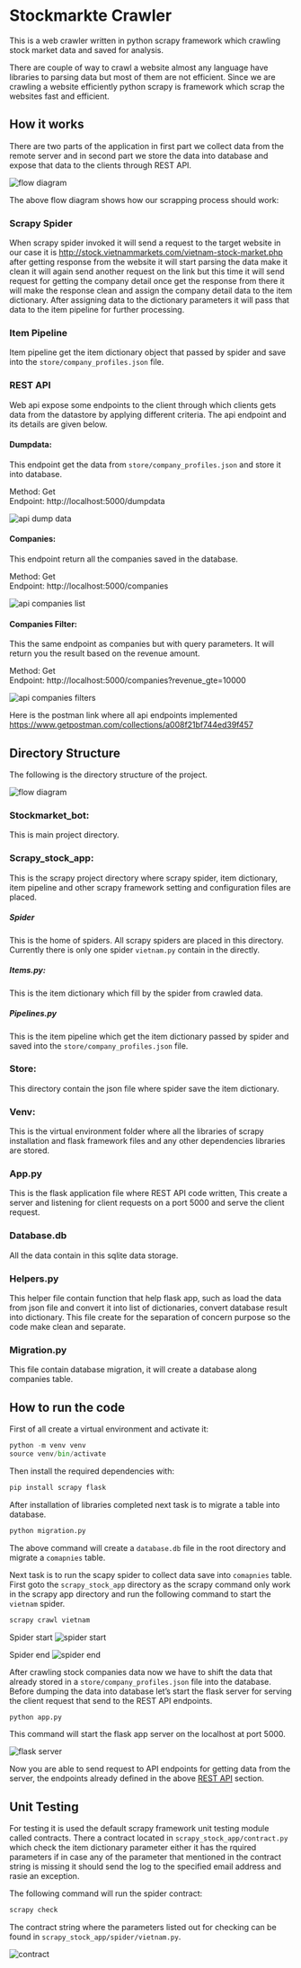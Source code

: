 # Stockmarkte Crawler
This is a web crawler written in python scrapy framework which crawling stock market data and saved for analysis.

There are couple of way to crawl a website almost any language have libraries to parsing data but most of them are not efficient. Since we are crawling a website efficiently python scrapy is framework which scrap the websites fast and efficient.

## How it works
There are two parts of the application in first part we collect data from the remote server and in second part we store the data into database and expose that data to the clients through REST API.

![flow diagram](https://github.com/MasoodRehman/stockmarkte-bot/blob/master/store/flowdiagram.jpg)

The above flow diagram shows how our scrapping process should work:

### Scrapy Spider
When scrapy spider invoked it will send a request to the target website in our case it is http://stock.vietnammarkets.com/vietnam-stock-market.php after getting response from the website it will start parsing the data make it clean it will again send another request on the link but this time it will send request for getting the company detail once get the response from there it will make the response clean and assign the company detail data to the item dictionary. After assigning data to the dictionary parameters it will pass that data to the item pipeline for further processing.

### Item Pipeline
Item pipeline get the item dictionary object that passed by spider and save into the `store/company_profiles.json` file.

### REST API
Web api expose some endpoints to the client through which clients gets data from the datastore by applying different criteria. The api endpoint and its details are given below.

#### Dumpdata:
This endpoint get the data from `store/company_profiles.json` and store it into database.

Method: Get <br/>
Endpoint: http://localhost:5000/dumpdata

![api dump data](https://github.com/MasoodRehman/stockmarkte-bot/blob/master/store/api-dumpdatas.png)

#### Companies:
This endpoint return all the companies saved in the database.

Method: Get<br/>
Endpoint: http://localhost:5000/companies

![api companies list](https://github.com/MasoodRehman/stockmarkte-bot/blob/master/store/api-companies-list.png)

#### Companies Filter:
This the same endpoint as companies but with query parameters. It will return you the result based on the revenue amount.

Method: Get<br/>
Endpoint: http://localhost:5000/companies?revenue_gte=10000 

![api companies filters](https://github.com/MasoodRehman/stockmarkte-bot/blob/master/store/api-companies-filters.png)

Here is the postman link where all api endpoints implemented <br/>
https://www.getpostman.com/collections/a008f21bf744ed39f457

## Directory Structure
The following is the directory structure of the project.

![flow diagram](https://github.com/MasoodRehman/stockmarkte-bot/blob/master/store/directories_structure.jpg)

### Stockmarket_bot:
This is main project directory.

### Scrapy_stock_app:
This is the scrapy project directory where scrapy spider, item dictionary, item pipeline and other scrapy framework setting and configuration files are placed.

   ##### Spider
   This is the home of spiders. All scrapy spiders are placed in this directory. 
   Currently  there is only one spider `vietnam.py` contain in the directly.
    
   ##### Items.py:
   This is the item dictionary which fill by the spider from crawled data.
    
   ##### Pipelines.py
   This is the item pipeline which get the item dictionary passed by spider and saved into the `store/company_profiles.json` file.
    
### Store:
This directory contain the json file where spider save the item dictionary.

### Venv:
This is the virtual environment folder where all the libraries of scrapy installation and flask framework files and any other dependencies libraries are stored.

### App.py
This is the flask application file where REST API code written, This create a server and listening for client requests on a port 5000 and serve the client request.

### Database.db
All the data contain in this sqlite data storage.

### Helpers.py
This helper file contain function that help flask app, such as load the data from json file and convert it into list of dictionaries, convert database result into dictionary. This file create for the separation of concern purpose so the code make clean and separate.

### Migration.py
This file contain database migration, it will create a database along companies table.

## How to run the code
First of all create a virtual environment and activate it:

```python
python -m venv venv
source venv/bin/activate
```

Then install the required dependencies with:

```python
pip install scrapy flask
```

After installation of libraries completed next task is to migrate a table into database.

```python
python migration.py
```

The above command will create a `database.db` file in the root directory and migrate a `comapnies` table.

Next task is to run the scapy spider to collect data save into `comapnies` table. First goto the `scrapy_stock_app` directory as the scrapy command only work in the scrapy app directory and run the following command to start the `vietnam` spider.

```python
scrapy crawl vietnam
```
Spider start
![spider start](https://github.com/MasoodRehman/stockmarkte-bot/blob/master/store/spider-start.png)

Spider end
![spider end](https://github.com/MasoodRehman/stockmarkte-bot/blob/master/store/spider-end.png)

After crawling stock companies data now we have to shift the data that already stored in a `store/company_profiles.json` file into the database. Before dumping the data into database let’s start the flask server for serving the client request that send to the REST API endpoints.

```python
python app.py
```
This command will start the flask app server on the localhost at port 5000.

![flask server](https://github.com/MasoodRehman/stockmarkte-bot/blob/master/store/flask-server-starting.png)

Now you are able to send request to API endpoints for getting data from the server, the endpoints already defined in the above [REST API](#rest-api) section.

## Unit Testing

For testing it is used the default scrapy framework unit testing module called contracts. There a contract located in `scrapy_stock_app/contract.py` which check the item dictionary parameter either it has the rquired parameters if in case any of the parameter that mentioned in the contract string is missing it should send the log to the specified email address and rasie an exception.

The following command will run the spider contract:

```python
scrapy check
```

The contract string where the parameters listed out for checking can be found in `scrapy_stock_app/spider/vietnam.py`.

![contract](https://github.com/MasoodRehman/stockmarkte-bot/blob/master/store/unittest-contracts.png)
